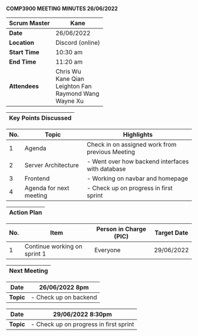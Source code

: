 **COMP3900 MEETING MINUTES 26/06/2022**

| **Scrum Master** | Kane |
|---|---|
| **Date** | 26/06/2022 |
| **Location** | Discord (online) |  
| **Start Time**| 10:30 am |
| **End Time** | 11:20 am |
| **Attendees** | Chris Wu <br/> Kane Qian <br/> Leighton Fan <br/> Raymond Wang <br/> Wayne Xu |

| **Key Points Discussed** |
| --- |

| **No.** | **Topic** | **Highlights** |
| --- | --- | --- |
| 1 | Agenda| Check in on assigned work from previous Meeting |
| 2 | Server Architecture |- Went over how backend interfaces with database|
| 3 | Frontend |- Working on navbar and homepage |
| 4 | Agenda for next meeting |- Check up on progress in first sprint <br/>|

| **Action Plan** |
| --- |

| **No.** | **Item** | **Person in Charge (PIC)** | **Target Date** |
| --- | --- | --- | --- |
| 1 | Continue working on sprint 1 | Everyone | 29/06/2022 |

| **Next Meeting** |
|---|
 
| **Date** | 26/06/2022 8pm |
|---|---|
| **Topic** | - Check up on backend |
 
| **Date** | 29/06/2022 8:30pm |
|---|---|
| **Topic** | - Check up on progress in first sprint |
